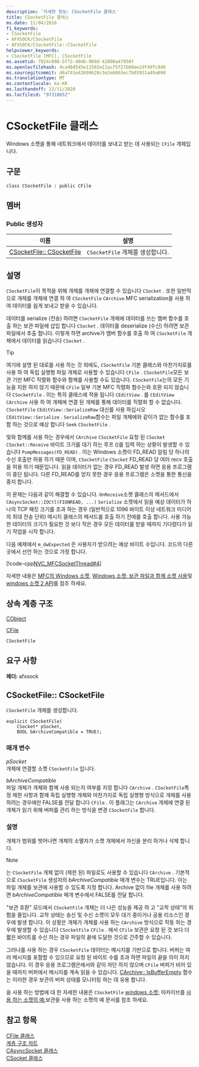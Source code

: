 ```yaml
---
description: '자세한 정보: CSocketFile 클래스'
title: CSocketFile 클래스
ms.date: 11/04/2016
f1_keywords:
- CSocketFile
- AFXSOCK/CSocketFile
- AFXSOCK/CSocketFile::CSocketFile
helpviewer_keywords:
- CSocketFile [MFC], CSocketFile
ms.assetid: 7924c098-5f72-40d6-989d-42800a47958f
ms.openlocfilehash: 4ca484545e11502a11acf5f27b00ee2df49fc9d6
ms.sourcegitcommit: d6af41e42699628c3e2e6063ec7b03931a49a098
ms.translationtype: MT
ms.contentlocale: ko-KR
ms.lasthandoff: 12/11/2020
ms.locfileid: "97318652"
---
```

# <a name="csocketfile-class"></a>CSocketFile 클래스

Windows 소켓을 통해 네트워크에서 데이터를 보내고 받는 데 사용되는 `CFile` 개체입니다.

## <a name="syntax"></a>구문

```
class CSocketFile : public CFile
```

## <a name="members"></a>멤버

### <a name="public-constructors"></a>Public 생성자

|이름|설명|
|----------|-----------------|
|[CSocketFile:: CSocketFile](#csocketfile)|`CSocketFile` 개체를 생성합니다.|

## <a name="remarks"></a>설명

`CSocketFile`이 목적을 위해 개체를 개체에 연결할 수 있습니다 `CSocket` . 또한 일반적으로 개체를 개체에 연결 하 여 `CSocketFile` `CArchive` MFC serialization을 사용 하 여 데이터를 쉽게 보내고 받을 수 있습니다.

데이터를 serialize (전송) 하려면 `CSocketFile` 개체에 데이터를 쓰는 멤버 함수를 호출 하는 보관 파일에 삽입 합니다 `CSocket` . 데이터를 deserialize (수신) 하려면 보관 파일에서 추출 합니다. 이렇게 하면 archive가 멤버 함수를 호출 하 여 `CSocketFile` 개체에서 데이터를 읽습니다 `CSocket` .

> [!TIP]
> 여기에 설명 된 대로를 사용 하는 것 외에도, `CSocketFile` 기본 클래스와 마찬가지로를 사용 하 여 독립 실행형 파일 개체로 사용할 수 있습니다 `CFile` . `CSocketFile`모든 보관 기반 MFC 직렬화 함수와 함께를 사용할 수도 있습니다. `CSocketFile`는의 모든 기능을 지원 하지 않기 때문에 `CFile` 일부 기본 MFC 직렬화 함수는와 호환 되지 않습니다 `CSocketFile` . 이는 특히 클래스에 적용 됩니다 `CEditView` . 를 `CEditView` `CArchive` 사용 하 여 개체에 연결 된 개체를 통해 데이터를 직렬화 할 수 없습니다. `CSocketFile` `CEditView::SerializeRaw` 대신를 사용 하십시오 `CEditView::Serialize` . `SerializeRaw`함수는 파일 개체에와 같이가 없는 함수를 포함 하는 것으로 예상 합니다 `Seek` `CSocketFile` .

및와 함께를 사용 하는 경우에서 `CArchive` `CSocketFile` 요청 된 `CSocket` `CSocket::Receive` 바이트 크기를 대기 하는 루프 ()를 입력 하는 상황이 발생할 수 있습니다 `PumpMessages(FD_READ)` . 이는 Windows 소켓이 FD_READ 알림 당 하나의 수신 호출만 허용 하기 때문 이며, `CSocketFile` `CSocket` FD_READ 당 여러 recv 호출을 허용 하기 때문입니다. 읽을 데이터가 없는 경우 FD_READ 발생 하면 응용 프로그램이 중단 됩니다. 다른 FD_READ를 얻지 못한 경우 응용 프로그램은 소켓을 통한 통신을 중지 합니다.

이 문제는 다음과 같이 해결할 수 있습니다. `OnReceive`소켓 클래스의 메서드에서 `CAsyncSocket::IOCtl(FIONREAD, ...)` `Serialize` 소켓에서 읽을 예상 데이터가 하나의 TCP 패킷 크기를 초과 하는 경우 (일반적으로 1096 바이트 이상 네트워크 미디어의 최대 전송 단위) 메시지 클래스의 메서드를 호출 하기 전에를 호출 합니다. 사용 가능한 데이터의 크기가 필요한 것 보다 작은 경우 모든 데이터를 받을 때까지 기다렸다가 읽기 작업을 시작 합니다.

다음 예제에서 `m_dwExpected` 은 사용자가 받으려는 예상 바이트 수입니다. 코드의 다른 곳에서 선언 하는 것으로 가정 합니다.

[!code-cpp[NVC_MFCSocketThread#4](../../mfc/reference/codesnippet/cpp/csocketfile-class_1.cpp)]

자세한 내용은 [MFC의 Windows 소켓](../../mfc/windows-sockets-in-mfc.md), [Windows 소켓: 보관 파일과 함께 소켓 사용](../../mfc/windows-sockets-using-sockets-with-archives.md)및 [windows 소켓 2 API](/windows/win32/WinSock/windows-sockets-start-page-2)를 참조 하세요.

## <a name="inheritance-hierarchy"></a>상속 계층 구조

[CObject](../../mfc/reference/cobject-class.md)

[CFile](../../mfc/reference/cfile-class.md)

`CSocketFile`

## <a name="requirements"></a>요구 사항

**헤더:** afxsock

## <a name="csocketfilecsocketfile"></a><a name="csocketfile"></a> CSocketFile:: CSocketFile

`CSocketFile` 개체를 생성합니다.

```
explicit CSocketFile(
    CSocket* pSocket,
    BOOL bArchiveCompatible = TRUE);
```

### <a name="parameters"></a>매개 변수

*pSocket*<br/>
개체에 연결할 소켓 `CSocketFile` 입니다.

*bArchiveCompatible*<br/>
파일 개체가 개체와 함께 사용 되는지 여부를 지정 합니다 `CArchive` . `CSocketFile`특정 제한 사항과 함께 독립 실행형 개체와 마찬가지로 독립 실행형 방식으로 개체를 사용 하려는 경우에만 FALSE를 전달 합니다 `CFile` . 이 플래그는 `CArchive` 개체에 연결 된 개체가 읽기 위해 버퍼를 관리 하는 방식을 변경 `CSocketFile` 합니다.

### <a name="remarks"></a>설명

개체가 범위를 벗어나면 개체의 소멸자가 소켓 개체에서 자신을 분리 하거나 삭제 합니다.

> [!NOTE]
> 는 `CSocketFile` 개체 없이 (제한 된) 파일로도 사용할 수 있습니다 `CArchive` . 기본적으로 `CSocketFile` 생성자의 *bArchiveCompatible* 매개 변수는 TRUE입니다. 이는 파일 개체를 보관에 사용할 수 있도록 지정 합니다. Archive 없이 file 개체를 사용 하려면 *bArchiveCompatible* 매개 변수에서 FALSE를 전달 합니다.

"보관 호환" 모드에서 `CSocketFile` 개체는 더 나은 성능을 제공 하 고 "교착 상태"의 위험을 줄입니다. 교착 상태는 송신 및 수신 소켓이 모두 대기 중이거나 공용 리소스인 경우에 발생 합니다. 이 상황은 개체가 개체를 사용 하는 `CArchive` 방식으로 작동 하는 경우에 발생할 수 있습니다 `CSocketFile` `CFile` . 에서 `CFile` 보관은 요청 된 것 보다 더 짧은 바이트를 수신 하는 경우 파일의 끝에 도달한 것으로 간주할 수 있습니다.

그러나를 사용 하는 경우 `CSocketFile` 데이터는 메시지를 기반으로 합니다. 버퍼는 여러 메시지를 포함할 수 있으므로 요청 된 바이트 수를 초과 하면 파일의 끝을 의미 하지 않습니다. 이 경우 응용 프로그램은에서와 같이 차단 하지 않으며 `CFile` 버퍼가 비어 있을 때까지 버퍼에서 메시지를 계속 읽을 수 있습니다. [CArchive:: IsBufferEmpty](../../mfc/reference/carchive-class.md#isbufferempty) 함수는 이러한 경우 보관의 버퍼 상태를 모니터링 하는 데 유용 합니다.

을 사용 하는 방법에 대 한 자세한 내용은 `CSocketFile` [windows 소켓:](../../mfc/windows-sockets-using-sockets-with-archives.md) 아카이브를 [사용 하는 소켓의 예:](../../mfc/windows-sockets-example-of-sockets-using-archives.md)보관을 사용 하는 소켓의 예 문서를 참조 하세요.

## <a name="see-also"></a>참고 항목

[CFile 클래스](../../mfc/reference/cfile-class.md)<br/>
[계층 구조 차트](../../mfc/hierarchy-chart.md)<br/>
[CAsyncSocket 클래스](../../mfc/reference/casyncsocket-class.md)<br/>
[CSocket 클래스](../../mfc/reference/csocket-class.md)
